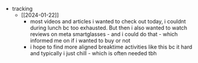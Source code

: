 
  * tracking
    * [[2024-01-22]]
      * most videos and articles i wanted to check out today, i couldnt during lunch bc too exhausted. But then i also wanted to watch reviews on meta smartglasses - and i could do that - which informed me on if i wanted to buy or not
      * i hope to find more aligned breaktime activities like this bc it hard and typically i just chill - which is often needed tbh
